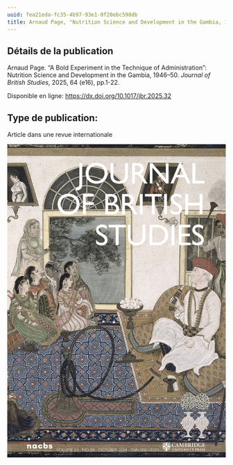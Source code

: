 ```yaml
---
uuid: fea21eda-fc35-4b97-93e1-0f20ebc598db
title: Arnaud Page, "Nutrition Science and Development in the Gambia, 1946–50", _Journal of British Studies_, 2025. 
---
```


## Détails de la publication
Arnaud Page. “A Bold Experiment in the Technique of Administration”: Nutrition Science and Development in the Gambia, 1946–50. _Journal of British Studies_, 2025, 64 (e16), pp.1-22.

Disponible en ligne: https://dx.doi.org/10.1017/jbr.2025.32

## Type de publication:
Article dans une revue internationale

![verysmall](journal_ofbritishstudies.jpg)
